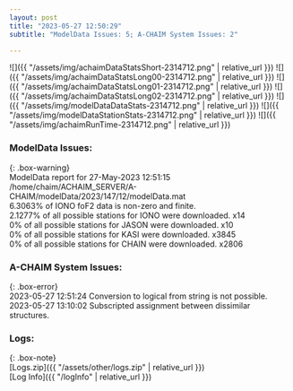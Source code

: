 ```yaml
---
layout: post
title: "2023-05-27 12:50:29"
subtitle: "ModelData Issues: 5; A-CHAIM System Issues: 2"

---
```


![]({{ "/assets/img/achaimDataStatsShort-2314712.png" | relative_url }})
![]({{ "/assets/img/achaimDataStatsLong00-2314712.png" | relative_url }})
![]({{ "/assets/img/achaimDataStatsLong01-2314712.png" | relative_url }})
![]({{ "/assets/img/achaimDataStatsLong02-2314712.png" | relative_url }})
![]({{ "/assets/img/modelDataDataStats-2314712.png" | relative_url }})
![]({{ "/assets/img/modelDataStationStats-2314712.png" | relative_url }})
![]({{ "/assets/img/achaimRunTime-2314712.png" | relative_url }})


### ModelData Issues:  
  
{: .box-warning}  
 ModelData report for 27-May-2023 12:51:15   
 /home/chaim/ACHAIM_SERVER/A-CHAIM/modelData/2023/147/12/modelData.mat   
 6.3063% of IONO foF2 data is non-zero and finite.   
 2.1277% of all possible stations for IONO were downloaded. x14   
 0% of all possible stations for JASON were downloaded. x10   
 0% of all possible stations for KASI were downloaded. x3845   
 0% of all possible stations for CHAIN were downloaded. x2806   
  
### A-CHAIM System Issues:  
  
{: .box-error}  
2023-05-27 12:51:24 Conversion to logical from string is not possible.  
2023-05-27 13:10:02 Subscripted assignment between dissimilar structures.  

### Logs:  
  
{: .box-note}  
[Logs.zip]({{ "/assets/other/logs.zip" | relative_url }})  
[Log Info]({{ "/logInfo" | relative_url }})  
